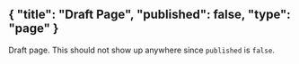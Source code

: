 {
  "title": "Draft Page",
  "published": false,
  "type": "page"
}
---
Draft page. This should not show up anywhere since `published` is `false`.
